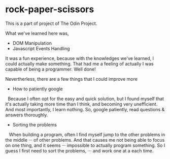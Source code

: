 # rock-paper-scissors

This is a part of project of The Odin Project.

What we've learned here was,
* DOM Manipulation
* Javascript Events Handling

It was a fun experience, because with the knowledges we've learned,
I could actually make something.
That had me a feeling of actually I was capable of being a programmer.
Well done!

Nevertherless, there are a few things that I could improve more
* How to patiently google

&nbsp;&nbsp;Because I often opt for the easy and quick solution, but I found myself that
it's actually taking more time than I think, and becoming very unefficient.
And most importantly, I learn nothing. So, google patiently, read questions & answers thoroughly.

* Sorting the problems

&nbsp;&nbsp; When building a program, often I find myself jump to the other problems in the middle
··· of other problems. And that causes me not being able to focus on one thing, and it seems
··· impossible to actually program something. So I guess I first need to sort the problems,
··· and work one at a each time.

